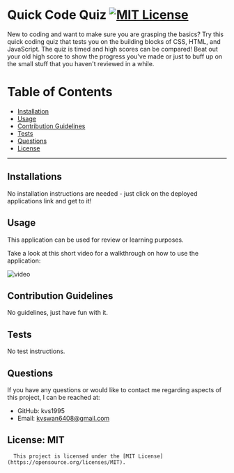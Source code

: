 # Quick Code Quiz [![MIT License](<https://img.shields.io/badge/License-MIT-green.svg>)](https://opensource.org/licenses/MIT)

  New to coding and want to make sure you are grasping the basics? Try this quick coding quiz that tests you on the building blocks of CSS, HTML, and JavaScript. The quiz is timed and high scores can be compared! Beat out your old high score to show the progress you've made or just to buff up on the small stuff that you haven't reviewed in a while.  

  # Table of Contents
  * [Installation](#installation)
  * [Usage](#usage)
  * [Contribution Guidelines](#contribution-guidelines)
  * [Tests](#tests)
  * [Questions](#questions)
  * [License](#license)

  ---
  ## Installations
  No installation instructions are needed - just click on the deployed applications link and get to it!

  ## Usage
  This application can be used for review or learning purposes.
  
  Take a look at this short video for a walkthrough on how to use the application:

  ![video](./assets/walkthrough.gif)

  ## Contribution Guidelines
  No guidelines, just have fun with it. 

  ## Tests
  No test instructions.

  ## Questions
  
  If you have any questions or would like to contact me regarding aspects of this project, I can be reached at:
  * GitHub: kvs1995
  * Email: kvswan6408@gmail.com


  ## License: MIT
      This project is licensed under the [MIT License](https://opensource.org/licenses/MIT).
